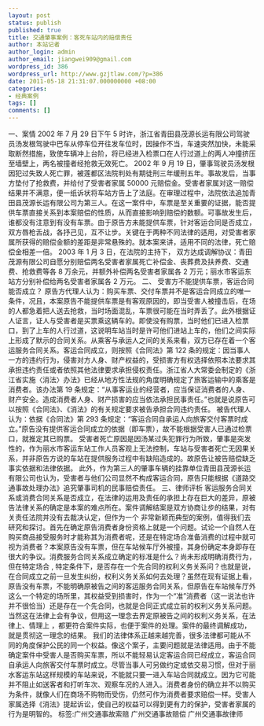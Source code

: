 ```yaml
---
layout: post
status: publish
published: true
title: 交通肇事案例：客死车站内的赔偿责任
author: 本站记者
author_login: admin
author_email: jiangwei909@gmail.com
wordpress_id: 386
wordpress_url: http://www.gzjtlaw.com/?p=386
date: 2011-05-18 21:31:07.000000000 +08:00
categories:
- 经典案例
tags: []
comments: []
---
```

 一、案情 2002 年 7 月 29 日下午 5 时许，浙江省青田县茂源长运有限公司驾驶员汤发根驾驶中巴车从停车位开往发车位时，因操作不当，车速突然加快，未能采取断然措施，致使车辆冲上台阶，将已经进入检票口在人行过道上的两人冲撞挤压至墙壁上，两名被撞者经抢救无效死亡。 2002 年 9 月 19 日，肇事驾驶员汤发根因犯过失致人死亡罪，被莲都区法院判处有期徒刑三年缓刑五年。事故发后，当事方垫付了抢救费，并给付了受害者家属 50000 元赔偿金。受害者家属对这一赔偿结果并不满意，便一纸诉状将车站方告上了法庭。在审理过程中，法院依法追加青田县茂源长运有限公司为第三人。在这一案件中，车票是至关重要的证据，能否提供车票直接关系到本案赔偿的性质，从而直接影响到赔偿的数额。可事故发生后，谁都没有注意到有没有车票。由于原告方未能提供车票，针对客运合同是否成立，双方唇枪舌战，各抒己见，互不让步。关键在于两种不同法律的适用，对受害者家属所获得的赔偿金额的差距是非常悬殊的。就本案来讲，适用不同的法律，死亡赔偿金相差一倍。 2003 年 1 月 3 日，在法院的主持下， 双方达成调解协议：青田茂源有限公司自愿分别赔偿两名受害者家属死亡补偿金、丧葬费及扶养费、交通费、抢救费等各 8 万余元，并额外补偿两名受害者家属各 2 万元；丽水市客运东站方分别补偿给两名受害者家属各 2 万元。 二、 受害方不能提供车票，客运合同能否成立？ 原告方代理人认为：购买车票、交付车票并不是客运合同成立的唯一条件，况且，本案原告不能提供车票是有客观原因的，即当受害人被撞击后，在场的人都急着把人送去抢救，当时场面混乱，车票很可能在当时弄丢了。此外根据证人证言，证人与受害者是买票乘这辆车的。即使没有购票，当时他们已进入检票口，到了上车的人行过道，这说明车站当时是许可他们进站上车的，他们之间实际上形成了默示的合同关系。从乘客与承运人之间的关系来看，双方已存在着一个客运服务合同关系。客运合同成立，则按照《合同法》第 122 条的规定：因当事人一方的违约行为，侵害对方人身、财产权益的，受损害方有权选择依照本法要求其承担违约责任或者依照其他法律要求承担侵权责任。浙江省人大常委会制定的《浙江省实施〈消法〉办法》已经从地方性法规的角度明确规定了旅客运输中的乘客是消费者。该办法第 19 条规定：&ldquo;从事客运业的经营者，应当保证消费者的人身、财产安全。造成消费者人身、财产损害的应当依法承担民事责任。&rdquo;也就是说原告可以按照《合同法》、《消法》的有关规定要求被告承担合同违约责任。 被告代理人认为：依据《合同法》第 293 条规定：&ldquo;客运合同自承运人向旅客交付客票时成立。&rdquo;原告没有提供客运合同成立的依据（即车票），故不能根据受害人已通过检票口，就推定其已购票。 受害者死亡原因是因汤某过失犯罪行为所致，肇事是突发性的，作为丽水市客运东站工作人员客观上无法控制，车站与受害者死亡无因果关系，并非原告方说的车站在提供服务过程中有缺陷造成的。故原告让被告赔偿缺乏事实依据和法律依据。 此外，作为第三人的肇事车辆的挂靠单位青田县茂源长运有限公司也认为，受害者与他们公司显然不构成客运合同，原告只能根据《道路交通事故处理办法》追究肇事司机的民事赔偿责任。 三、律师评析 客运服务合同关系或消费合同关系是否成立，在法律的运用及责任的承担上存在巨大的差异，原被告法律关系的确定是本案的难点所在。案件调解结案是双方协商让步的结果，对有关责任法院并没有去裁决认定，但作为一个 非常新颖而典型的案例，值得我们去研究和探讨。首先在确定原告消费者身份资格上就是一个问题。试论一个自然人在购买商品接受服务时才能称其为消费者呢，还是在特定场合准备消费的过程中就可视为消费者？本案原告没有车票，但在车站候车厅外被撞，其身份确定本身即存在很大的争议。消费服务合同关系成立确定的标准是什么？尚未形成明确消费行为，但在特定场合 , 特定条件下，是否存在一个先合同的权利义务关系问？也就是说，在合同成立之前一旦发生纠纷，权利义务关系如何去处理？虽然在现有证据上看，原告没有车票，不能明确原被告之间的客运服务合同关系，但原告在车站候车厅外这么一个特定的场所里，其权益受到损害时，作为一个&ldquo;准&rdquo;消费者（这一说法也许并不很恰当）还是存在一个先合同，也就是合同正式成立前的权利义务关系问题。当然这在法律上会有争议，但用这一理念去界定原被告之间的权利义务关系，在法律上、情理上 ，都更符合案件实际，也便于案件的处理。案件的最终调解成功，就是贯彻这一理念的结果。 我们的法律体系正越来越完善，很多法律都可能从不同的角度保护公民的同一个权益。像这个案子，主要问题就是法律适用。由于不能确定案件中受害人是否购买车票，所以不能轻易认定客运合同已经成立，客运合同自承运人向旅客交付车票时成立。尽管当事人可另做约定或依交易习惯，但对于丽水客运东站这样规模的车站来说，不能就只要一进入车站合同就成立。因为它可能并不阻止如送客者和打听车次、观察车况的人进入。消费者身份的确立并不以购买为条件，就像人们在商场不购物而受伤，仍然可作为消费者要求赔偿一样。受害人家属选择《消法》提起诉讼，使自己的权益可以得到更有力的保护，受害者家属的行为是明智的。 标签:广州交通事故索赔 广州交通事故赔偿 广州交通事故律师
